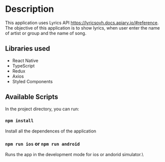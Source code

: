 # Description

This application uses Lyrics API <https://lyricsovh.docs.apiary.io/#reference>. The objective of this application is to show lyrics, when user enter the name of artist or group and the name of song.

## Libraries used

- React Native
- TypeScript
- Redux
- Axios
- Styled Components

## Available Scripts

In the project directory, you can run:

### `npm install`

Install all the dependences of the application

### `npm run ios` or `npm run android`

Runs the app in the development mode for ios or andorid simulator.\
